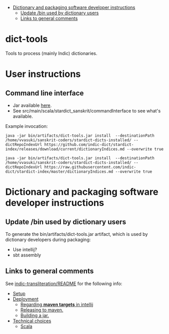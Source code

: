

- [Dictionary and packaging software developer instructions](#dictionary-and-packaging-software-developer-instructions)
   - [Update /bin used by dictionary users](#update-/bin-used-by-dictionary-users)
   - [Links to general comments](#links-to-general-comments)

# dict-tools
Tools to process (mainly Indic) dictionaries.

# User instructions
## Command line interface
- Jar available [here](https://github.com/sanskrit-coders/dict-tools/raw/master/bin/artifacts/dict-tools.jar).
- See src/main/scala/stardict_sanskrit/commandInterface to see what's available.

Example invocation:
```
java -jar bin/artifacts/dict-tools.jar install  --destinationPath /home/vvasuki/sanskrit-coders/stardict-dicts-installed/ --dictRepoIndexUrl https://github.com/indic-dict/stardict-index/releases/download/current/dictionaryIndices.md --overwrite true

java -jar bin/artifacts/dict-tools.jar install  --destinationPath /home/vvasuki/sanskrit-coders/stardict-dicts-installed/ --dictRepoIndexUrl https://raw.githubusercontent.com/indic-dict/stardict-index/master/dictionaryIndices.md --overwrite true
```

# Dictionary and packaging software developer instructions
## Update /bin used by dictionary users
To generate the bin/artifacts/dict-tools.jar artifact, which is used by dictionary developers during packaging:

- Use intellij?
- sbt assembly  

## Links to general comments
See [indic-transliteration/README](https://github.com/sanskrit-coders/indic-transliteration/blob/master/README.md) for the following info:

- [Setup](https://github.com/sanskrit-coders/indic-transliteration/blob/master/README.md#setup)
- [Deployment](https://github.com/sanskrit-coders/indic-transliteration/blob/master/README.md#deployment)
  - [Regarding **maven targets** in intellij](https://github.com/sanskrit-coders/indic-transliteration/blob/master/README.md#regarding-**maven-targets**-in-intellij)
  - [Releasing to maven.](https://github.com/sanskrit-coders/indic-transliteration/blob/master/README.md#releasing-to-maven.)
  - [Building a jar.](https://github.com/sanskrit-coders/indic-transliteration/blob/master/README.md#building-a-jar.)
- [Technical choices](https://github.com/sanskrit-coders/indic-transliteration/blob/master/README.md#technical-choices)
  - [Scala](https://github.com/sanskrit-coders/indic-transliteration/blob/master/README.md#scala)
